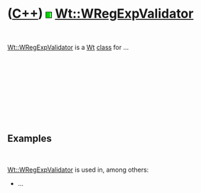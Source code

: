 



 

 

 

 

 

([C++](Cpp.htm)) ![Wt](PicWt.png) [Wt::WRegExpValidator](CppWRegExpValidator.htm)
=================================================================================

 

[Wt::WRegExpValidator](CppWRegExpValidator.htm) is a [Wt](CppWt.htm)
[class](CppClass.htm) for ...

 

 

 

 

 

Examples
--------

 

[Wt::WRegExpValidator](CppWRegExpValidator.htm) is used in, among
others:

-   ...

 

 

 

 

 





 



